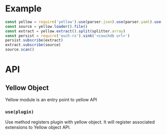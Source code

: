 # Example 
```javascript
const yellow = require('yellow').use(parser.json).use(parser.yaml).use(source.file)
const source = yellow.loader().file()
const extract = yellow.extract().split(splitter.array)
const persist = require('ouch-rx').sink('<couchdb url>')
persist.subscribe(extract)
extract.subscribe(source)
source.scan()

```
# API
## Yellow Object
Yellow module is an entry point to yellow API

### `use(plugin)`
Use method registers plugin with yellow object. 
It will register associated extensions to Yellow object API.

